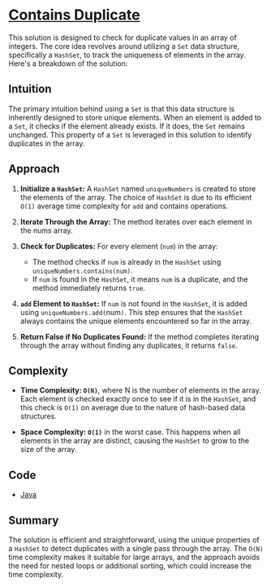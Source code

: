 # [Contains Duplicate](https://leetcode.com/problems/contains-duplicate/description/)

This solution is designed to check for duplicate values in an array of integers. The core idea revolves around utilizing a `Set` data structure, specifically a `HashSet`, to track the uniqueness of elements in the array. Here's a breakdown of the solution:

## Intuition

The primary intuition behind using a `Set` is that this data structure is inherently designed to store unique elements. When an element is added to a `Set`, it checks if the element already exists. If it does, the `Set` remains unchanged. This property of a `Set` is leveraged in this solution to identify duplicates in the array.

## Approach

1. **Initialize a `HashSet`:** A `HashSet` named `uniqueNumbers` is created to store the elements of the array. The choice of `HashSet` is due to its efficient `O(1)` average time complexity for `add` and contains operations.

2. **Iterate Through the Array:** The method iterates over each element in the nums array.

3. **Check for Duplicates:** For every element (`num`) in the array:
   - The method checks if `num` is already in the `HashSet` using `uniqueNumbers.contains(num)`.
   - If `num` is found in the `HashSet`, it means `num` is a duplicate, and the method immediately returns `true`.

4. **`add` Element to `HashSet`:** If `num` is not found in the `HashSet`, it is added using `uniqueNumbers.add(`num`)`. This step ensures that the `HashSet` always contains the unique elements encountered so far in the array.

5. **Return False if No Duplicates Found:** If the method completes iterating through the array without finding any duplicates, it returns `false`.

## Complexity

- **Time Complexity: `O(N)`**, where N is the number of elements in the array. Each element is checked exactly once to see if it is in the `HashSet`, and this check is `O(1)` on average due to the nature of hash-based data structures.

- **Space Complexity: `O(1)`** in the worst case. This happens when all elements in the array are distinct, causing the `HashSet` to grow to the size of the array.

## Code

- [Java](/src/main/java/io/dksifoua/leetcode/containsduplicate/Solution.java)

## Summary

The solution is efficient and straightforward, using the unique properties of a `HashSet` to detect duplicates with a single pass through the array. The `O(N)` time complexity makes it suitable for large arrays, and the approach avoids the need for nested loops or additional sorting, which could increase the time complexity.